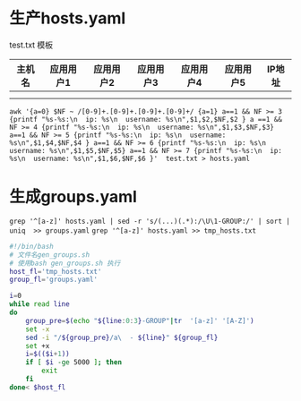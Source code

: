 # 生产hosts.yaml

test.txt 模板

| 主机名 | 应用用户1 | 应用用户2 | 应用用户3 | 应用用户4 | 应用用户5 | IP地址 |
| ------ | --------- | --------- | --------- | --------- | --------- | ------ |
|        |           |           |           |           |           |        |
|        |           |           |           |           |           |        |

```shell
awk '{a=0} $NF ~ /[0-9]+.[0-9]+.[0-9]+.[0-9]+/ {a=1} a==1 && NF >= 3 {printf "%s-%s:\n  ip: %s\n  username: %s\n",$1,$2,$NF,$2 } a ==1 && NF >= 4 {printf "%s-%s:\n  ip: %s\n  username: %s\n",$1,$3,$NF,$3} a==1 && NF >= 5 {printf "%s-%s:\n  ip: %s\n  username: %s\n",$1,$4,$NF,$4 } a==1 && NF >= 6 {printf "%s-%s:\n  ip: %s\n  username: %s\n",$1,$5,$NF,$5} a==1 && NF >= 7 {printf "%s-%s:\n  ip: %s\n  username: %s\n",$1,$6,$NF,$6 }'  test.txt > hosts.yaml
```


# 生成groups.yaml

`grep '^[a-z]' hosts.yaml | sed -r 's/(...)(.*):/\U\1-GROUP:/' | sort | uniq  >> groups.yaml`
`grep '^[a-z]' hosts.yaml >> tmp_hosts.txt`

```bash
#!/bin/bash
# 文件名gen_groups.sh
# 使用bash gen_groups.sh 执行
host_fl='tmp_hosts.txt'
group_fl='groups.yaml'

i=0
while read line
do
	group_pre=$(echo "${line:0:3}-GROUP"|tr  '[a-z]' '[A-Z]')
	set -x
	sed -i "/${group_pre}/a\  - ${line}" ${group_fl}
    set +x
	i=$(($i+1))
	if [ $i -ge 5000 ]; then
	    exit
	fi
done< $host_fl
```